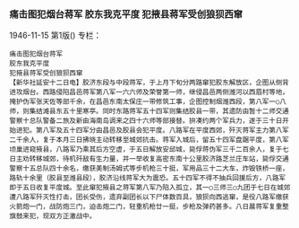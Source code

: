 ### 痛击图犯烟台蒋军  胶东我克平度  犯掖县蒋军受创狼狈西窜

1946-11-15
第1版()
专栏：

    痛击图犯烟台蒋军
    胶东我克平度
    犯掖县蒋军受创狼狈西窜
    【新华社延安十二日电】胶济东段与中段蒋军，于上月下旬分两路窜犯胶东解放区，企图从侧背进攻烟台。西路侵陷昌邑蒋军第八军一六六师及荣誉第一师，继侵昌邑两侧潍河以西眉村等地，掩护伪军张天佐等部千余，在昌邑东南太保庄一带修筑工事，企图控制烟潍西段，第八军一○八师，则集结滩县东五十里寒亭。同时东路蒋军五十四军则集结胶县一带，其遗防由暂十二师交通警察十总队警备二旅及新由海南岛调来之四十六师等部接替。拚凑约两个军兵力，遂于三十日开始进犯。第八军及五十四军分由昌邑及胶县会犯平度。八路军在平度西郊，歼灭蒋军主力第八军二千余人，复于本月三日拂晓主动转移至城郊抗击。蒋军入城后，留五十四军盘踞平度，第八军顷巢进窥掖县，八路军乃乘其后方空虚，于五日解放安邱城，毙俘蒋伪军三千二百余人，复于七日主劝转移城郊，待机歼敌有生力量，并一举收复高密东南十公里胶济路芝兰庄车站，毙俘交通警察十五总队四十余名，缴获美制汤姆式等步机枪三十挺，军用品三十二大车，炸毁铁桥一座，路轨十余里（胶县至潍县段），胶济沿线蒋军大为震恐。五十四军不得不抽兵回援后方，八路军即于五日收复平度城。至此窜犯掖县之蒋军第八军乃陷入孤立，其一○三师三○九团于七日在城郊遭八路军歼灭性打击，团长受伤，遗弃副团长以下尸体数百具，狼狈向西逃窜，是役八路军缴获火箭炮一门，战防炮三门，迫击炮二门，轻重机枪廿一挺，步枪及弹药甚多。八日晨蒋军复重整旗鼓来犯，现双方正激战中。
